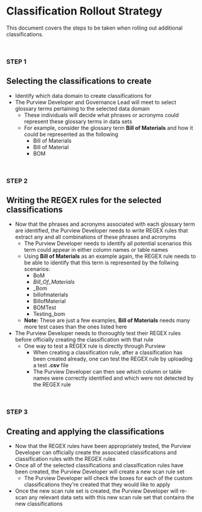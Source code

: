 # Classification Rollout Strategy

This document covers the steps to be taken when rolling out additional classifications.

<br />

### STEP 1
## Selecting the classifications to create
- Identify which data domain to create classifications for
- The Purview Developer and Governance Lead will meet to select glossary terms pertaining to the selected data domain
    - These individuals will decide what phrases or acronyms could represent these glossary terms in data sets
    - For example, consider the glossary term **Bill of Materials** and how it could be represented as the following
        - Bill of Materials
        - Bill of Material
        - BOM

<br />

### STEP 2
## Writing the REGEX rules for the selected classifications
- Now that the phrases and acronyms associated with each glossary term are identified, the Purview Developer needs to write REGEX rules that extract any and all combinations of these phrases and acronyms
    - The Purview Developer needs to identify all potential scenarios this term could appear in either column names or table names
    - Using **Bill of Materials** as an example again, the REGEX rule needs to be able to identify that this term is represented by the follwing scenarios:
        - BoM
        - _Bill_Of_Materials_
        - _Bom
        - billofmaterials
        - BillofMaterial
        - BOMTest
        - Testing_bom
    - **Note:** These are just a few examples, **Bill of Materials** needs many more test cases than the ones listed here
- The Purview Developer needs to thoroughly test their REGEX rules before officially creating the classification with that rule
    - One way to test a REGEX rule is directly through Purview
        - When creating a classification rule, after a classification has been created already, one can test the REGEX rule by uploading a test **.csv** file
        - The Purview Developer can then see which column or table names were correctly identified and which were not detected by the REGEX rule
        
<br />

### STEP 3
## Creating and applying the classifications
- Now that the REGEX rules have been appropriately tested, the Purview Developer can officially create the associated classifications and classification rules with the REGEX rules
- Once all of the selected classifications and classification rules have been created, the Purview Developer will create a new scan rule set
    - The Purview Developer will check the boxes for each of the custom classifications they're created that they would like to apply
- Once the new scan rule set is created, the Purview Developer will re-scan any relevant data sets with this new scan rule set that contains the new classifications

